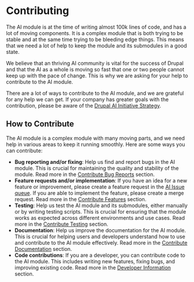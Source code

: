 # Contributing

The AI module is at the time of writing almost 100k lines of code, and has a lot of moving components. It is a complex module that is both trying to be stable and at the same time trying to be bleeding edge things. This means that we need a lot of help to keep the module and its submodules in a good state.

We believe that an thriving AI community is vital for the success of Drupal and that the AI as a whole is moving so fast that one or two people cannot keep up with the pace of change. This is why we are asking for your help to contribute to the AI module.

There are a lot of ways to contribute to the AI module, and we are grateful for any help we can get. If your company has greater goals with the contribution, please be aware of the [Drupal AI Initiative Strategy](https://new.drupal.org/ai/announcement).

## How to Contribute

The AI module is a complex module with many moving parts, and we need help in various areas to keep it running smoothly. Here are some ways you can contribute:

- **Bug reporting and/or fixing**: Help us find and report bugs in the AI module. This is crucial for maintaining the quality and stability of the module. Read more in the [Contribute Bug Reports](bug_finding.md) section.
- **Feature requests and/or implementation**: If you have an idea for a new feature or improvement, please create a feature request in the [AI Issue queue](https://www.drupal.org/project/issues/ai?categories=All). If you are able to implement the feature, please create a merge request. Read more in the [Contribute Features](features.md) section.
- **Testing**: Help us test the AI module and its submodules, either manually or by writing testing scripts. This is crucial for ensuring that the module works as expected across different environments and use cases. Read more in the [Contribute Testing](testing.md) section.
- **Documentation**: Help us improve the documentation for the AI module. This is crucial for helping users and developers understand how to use and contribute to the AI module effectively. Read more in the [Contribute Documentation](documentation.md) section.
- **Code contributions**: If you are a developer, you can contribute code to the AI module. This includes writing new features, fixing bugs, and improving existing code. Read more in the [Developer Information](developer_information.md) section.

